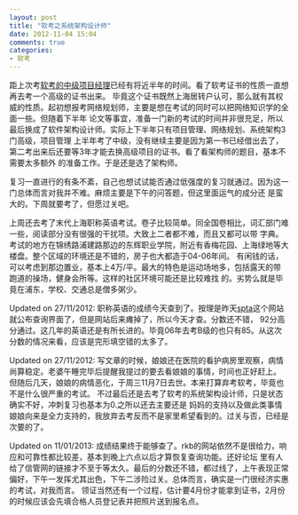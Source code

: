 ```yaml
---
layout: post
title: "软考之系统架构设计师"
date: 2012-11-04 15:04
comments: true
categories: 
- 软考
---
```


距上次考[软考的中级项目经理](/blog/2012/05/27/take-the-exam/)已经有将近半年的时间。看了软考证书的性质一直想再去考一个高级的证书出来。
毕竟这个证书既然上海居转户认可，那么就有其权威的性质。起初想报考网络规划师，主要是想在考试的同时可以把网络知识学的全面一些。但随着下半年
论文等事宜，准备一门新的考试的时间并非很充足，所以最后换成了软件架构设计师。实际上下半年只有项目管理、网络规划、系统架构3门高级，项目管理
上半年考了中级，没有继续主要是因为第一书已经借出去了，第二考出来后还要等3年才能去换高级项目的证书。看了看架构师的题目，基本不需要太多额外
的准备工作。于是还是选了架构师。

复习一直进行的有条不紊，自己也想试试能否通过低强度的复习就通过。因为这一门总体而言对我并不难。麻烦主要是下午的问答题，但这里面运气的成分还
是蛮大的。下周就要考了，但愿过关吧。

上周还去考了末代上海职称英语考试。卷子比较简单。同全国卷相比，词汇部门难一些，阅读部分没有很强的干扰项。大致上二者都不难，而且又都可以带
字典。考试的地方在锦绣路浦建路那边的东辉职业学院，附近有香梅花园、上海绿地等大楼盘。整个区域的环境还是不错的，房子也大都造于04-06年间。
有闲钱的话，可以考虑到那边置业，基本上4万/平。最大的特色是运动场地多，包括露天的带跑道的操场，健身会所等。这样的社区环境可能还是比较难找
的。劣势么就是毕竟在浦东，学校、交通总是僧多粥少。

Updated on 27/11/2012: 职称英语的成绩今天查到了。按理是昨天[spta](http://www.spta.gov.cn)这个网站就公布查询界面了，但是网站后来瘫掉了，所以今天才查。分数还不错，
92分高分通过。这几年的英语还是有所长进的。毕竟06年去考B级的也只有85。从这次分数的情况来看，应该是完形填空错的太多了。

Updated on 27/11/2012: 写文章的时候，娘娘还在医院的看护病房里观察，病情尚算稳定。老婆午睡完毕后提醒我提过的要去看娘娘的事情，时间也正好赶上。
但随后几天，娘娘的病情恶化，于周三11月7日去世。本来打算弃考软考，毕竟也不是什么很严重的考试。
不过最后还是去考了软考的系统架构设计师，只是状态确实不好，冲刺复习也基本为0.之所以还去主要还是
妈妈的支持以及做此类事情娘娘向来是全力支持的，我放弃去考反而不是家里希望看到的。过关与否，已经是次要的了。

Updated on 11/01/2013: 成绩结果终于能够查了。rkb的网站依然不是很给力，响应和可靠性都比较差，基本到晚上六点以后才算恢复查询功能。还好论坛
里有人给了信管网的链接才不至于等太久。最后的分数还不错，都过线了，上午表现正常偏好，下午一发挥尤其出色，下午二涉险过关。总体而言，确实是一门很经济实惠的考试，对我而言。
领证当然还有一个过程，估计要4月份才能拿到证书，2月份的时候应该会先填合格人员登记表并把照片送到报名点。

